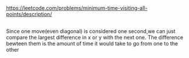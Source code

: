 ##
https://leetcode.com/problems/minimum-time-visiting-all-points/description/
##
Since one move(even diagonal) is considered one second,we can just compare the largest difference in x or y with the next one. The difference bewteen them is the amount of time it would take to go from one to the other
